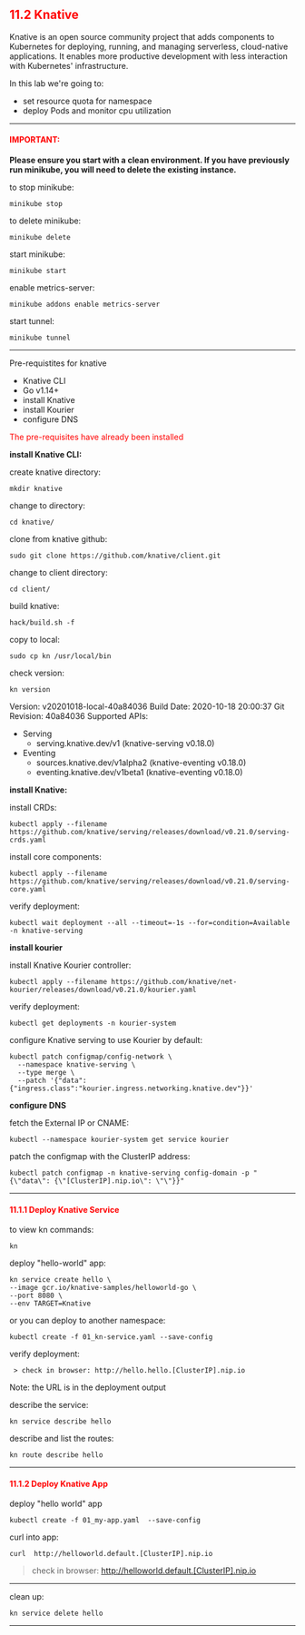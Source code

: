 ## <font color='red'> 11.2 Knative </font>
Knative is an open source community project that adds components to Kubernetes for deploying, running, and managing serverless, cloud-native applications. It enables more productive development with less interaction with Kubernetes' infrastructure.

In this lab we're going to:
* set resource quota for namespace
* deploy Pods and monitor cpu utilization

---

#### <font color='red'>IMPORTANT:</font> 
<strong>Please ensure you start with a clean environment. 
If you have previously run minikube, you will need to delete the existing instance.</strong>

to stop  minikube:
```
minikube stop
```
to delete  minikube:
```
minikube delete
```
start minikube:
```
minikube start
```
enable metrics-server:
```
minikube addons enable metrics-server
```
start tunnel:
```
minikube tunnel
```

--- 

Pre-requistites for knative
* Knative CLI
* Go v1.14+
* install Knative
* install Kourier
* configure DNS

<font color='red'>The pre-requisites have already been installed</font>


**install Knative CLI:**

create knative directory:
```
mkdir knative
```
change to directory:
```
cd knative/
```
clone from knative github:
```
sudo git clone https://github.com/knative/client.git
```
change to client directory:
```
cd client/
```
build knative:
```
hack/build.sh -f
```
copy to local:
```
sudo cp kn /usr/local/bin
```
check version:
```
kn version
```

Version:        v20201018-local-40a84036
Build Date:   2020-10-18 20:00:37
Git Revision: 40a84036
Supported APIs:
* Serving
  - serving.knative.dev/v1 (knative-serving v0.18.0)
* Eventing
  - sources.knative.dev/v1alpha2 (knative-eventing v0.18.0)
  - eventing.knative.dev/v1beta1 (knative-eventing v0.18.0)


**install Knative:**

install CRDs:
```
kubectl apply --filename https://github.com/knative/serving/releases/download/v0.21.0/serving-crds.yaml
```
install core components:
```
kubectl apply --filename https://github.com/knative/serving/releases/download/v0.21.0/serving-core.yaml
```
verify deployment:
```
kubectl wait deployment --all --timeout=-1s --for=condition=Available -n knative-serving
```


**install kourier**

install Knative Kourier controller:
```
kubectl apply --filename https://github.com/knative/net-kourier/releases/download/v0.21.0/kourier.yaml
```
verify deployment:
```
kubectl get deployments -n kourier-system
```
configure Knative serving to use Kourier by default:
```
kubectl patch configmap/config-network \
  --namespace knative-serving \
  --type merge \
  --patch '{"data":{"ingress.class":"kourier.ingress.networking.knative.dev"}}'
```


**configure DNS**

fetch the External IP or CNAME:
```
kubectl --namespace kourier-system get service kourier
```
patch the configmap with the ClusterIP address:
```
kubectl patch configmap -n knative-serving config-domain -p "{\"data\": {\"[ClusterIP].nip.io\": \"\"}}"
```

---

#### <font color='red'> 11.1.1 Deploy Knative Service </font>

to view kn commands:
```
kn
```
deploy "hello-world" app:
```
kn service create hello \
--image gcr.io/knative-samples/helloworld-go \
--port 8080 \
--env TARGET=Knative
```
or 
you can deploy to another namespace:
```
kubectl create -f 01_kn-service.yaml --save-config
```
verify deployment:
```
 > check in browser: http://hello.hello.[ClusterIP].nip.io
```
Note: the URL is in the deployment output

describe the service:
```
kn service describe hello
```
describe and list the routes:
```
kn route describe hello
```

---


#### <font color='red'> 11.1.2 Deploy Knative App </font>

deploy "hello world" app
```
kubectl create -f 01_my-app.yaml  --save-config
```
curl into app:
```
curl  http://helloworld.default.[ClusterIP].nip.io
```

 > check in browser: http://helloworld.default.[ClusterIP].nip.io

---


clean up:
```
kn service delete hello
```

---